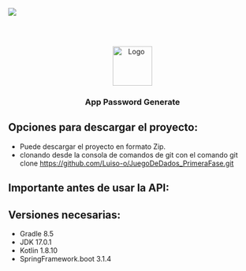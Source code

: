   <p align="left">
   <img src="https://img.shields.io/badge/STATUS-EN%20DESAROLLO-green">
   </p>

<br></br>

<!-- PROJECT LOGO -->
<div align="center">
    <a href="https://github.com/Luiso-o/JuegoDeDados_PrimeraFase">
    <img src="https://cdn-icons-png.flaticon.com/128/9251/9251073.png" alt="Logo" width="80" height="80">
    </a>
</div>
<h3 align="center" >App Password Generate</h3>

## Opciones para descargar el proyecto:
-  Puede descargar el proyecto en formato Zip.
-  clonando desde la consola de comandos de git con el comando git clone https://github.com/Luiso-o/JuegoDeDados_PrimeraFase.git

## Importante antes de usar la API:

## Versiones necesarias:
- Gradle 8.5 
- JDK 17.0.1
- Kotlin 1.8.10
- SpringFramework.boot 3.1.4


